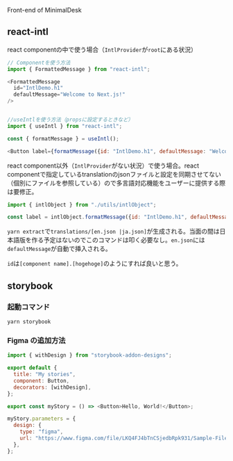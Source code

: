 Front-end of MinimalDesk

## react-intl

react componentの中で使う場合（`IntlProvider`が`root`にある状況）
```js
// Componentを使う方法
import { FormattedMessage } from "react-intl";

<FormattedMessage
  id="IntlDemo.h1"
  defaultMessage="Welcome to Next.js!"
/>


//useIntlを使う方法（propsに設定するときなど）
import { useIntl } from "react-intl";

const { formatMessage } = useIntl();

<Button label={formatMessage({id: "IntlDemo.h1", defaultMessage: "Welcome to Next.js!"})} />
```

react component以外（`IntlProvider`がない状況）で使う場合。react componentで指定しているtranslationのjsonファイルと設定を同期させてない（個別にファイルを参照している）ので多言語対応機能をユーザーに提供する際は要修正。

```js
import { intlObject } from "./utils/intlObject";

const label = intlObject.formatMessage({id: "IntlDemo.h1", defaultMessage: "Welcome to Next.js!"});
```

`yarn extract`で`translations/[en.json |ja.json]`が生成される。当面の間は日本語版を作る予定はないのでこのコマンドは叩く必要なし。`en.json`には`defaultMessage`が自動で挿入される。

`id`は`[component name].[hogehoge]`のようにすれば良いと思う。

## storybook

### 起動コマンド

```shell
yarn storybook
```

### Figma の追加方法

```js
import { withDesign } from "storybook-addon-designs";

export default {
  title: "My stories",
  component: Button,
  decorators: [withDesign],
};

export const myStory = () => <Button>Hello, World!</Button>;

myStory.parameters = {
  design: {
    type: "figma",
    url: "https://www.figma.com/file/LKQ4FJ4bTnCSjedbRpk931/Sample-File",
  },
};
```
